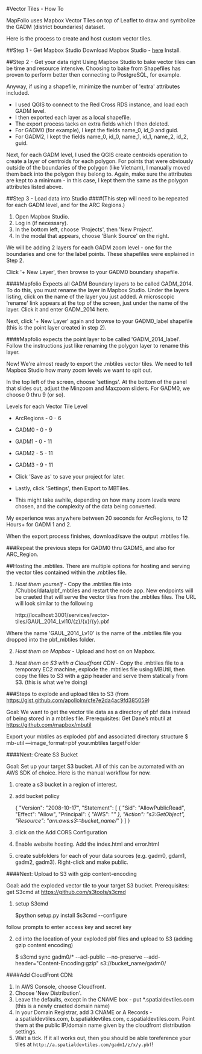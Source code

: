 #Vector Tiles - How To

MapFolio uses Mapbox Vector Tiles on top of Leaflet to draw and symbolize the GADM (district boundaries) dataset.

Here is the process to create and host custom vector tiles.

##Step 1 - Get Mapbox Studio
Download Mapbox Studio - [here](https://www.mapbox.com/mapbox-studio/#darwin)
Install.

##Step 2 - Get your data right
Using Mapbox Studio to bake vector tiles can be time and resource intensive.  Choosing to bake from Shapefiles has proven to perform better then connecting to PostgreSQL, for example.

Anyway, if using a shapefile, minimize the number of 'extra' attributes included.
* I used QGIS to connect to the Red Cross RDS instance, and load each GADM level.
* I then exported each layer as a local shapefile.
* The export process tacks on extra fields which I then deleted.
* For GADM0 (for example), I kept the fields name_0, id_0 and guid.
* For GADM2, I kept the fields name_0, id_0, name_1, id_1, name_2, id_2, guid.

Next, for each GADM level, I used the QGIS create centroids operation to create a layer of centroids for each polygon.
For points that were obviously outside of the boundaries of the polygon (like Vietnam), I manually moved them back into the polygon they belong to.
Again, make sure the attributes are kept to a minimum - in this case, I kept them the same as the polygon attributes listed above.

##Step 3 - Load data into Studio
####(This step will need to be repeated for each GADM level, and for the ARC Regions.)

1. Open Mapbox Studio.
2. Log in (if necessary).
3. In the bottom left, choose 'Projects', then 'New Project'.
4. In the modal that appears, choose 'Blank Source' on the right.

We will be adding 2 layers for each GADM zoom level - one for the boundaries and one for the label points.
These shapefiles were explained in Step 2.

Click '+ New Layer', then browse to your GADM0 boundary shapefile.

####Mapfolio Expects all GADM Boundary layers to be called GADM_2014.  
To do this, you must rename the layer in Mapbox Studio.  Under the layers listing, click on the name of the layer you just added.
A microscopic 'rename' link appears at the top of the screen, just under the name of the layer.  Click it and enter GADM_2014 here.

Next, click '+ New Layer' again and browse to your GADM0_label shapefile (this is the point layer created in step 2).

####Mapfolio expects the point layer to be called 'GADM_2014_label'.  Follow the instructions just like renaming the polygon layer to rename this layer.

Now!  We're almost ready to export the .mbtiles vector tiles.  We need to tell Mapbox Studio how many zoom levels we want to spit out.

In the top left of the screen, choose 'settings'.  At the bottom of the panel that slides out, adjust the Minzoom and Maxzoom sliders.  For GADM0, we choose 0 thru 9 (or so).

Levels for each Vector Tile Level

* ArcRegions - 0 - 6
* GADM0 - 0 - 9
* GADM1 - 0 - 11
* GADM2 - 5 - 11
* GADM3 - 9 - 11


* Click 'Save as' to save your project for later.
* Lastly, click 'Settings', then Export to MBTiles.
* This might take awhile, depending on how many zoom levels were chosen, and the complexity of the data being converted.

My experience was anywhere between 20 seconds for ArcRegions, to 12 Hours+ for GADM 1 and 2.

When the export process finishes, download/save the output .mbtiles file.

###Repeat the previous steps for GADM0 thru GADM5, and also for ARC_Region.


##Hosting the .mbtiles.
There are multiple options for hosting and serving the vector tiles contained within the .mbtiles file.

1) *Host them yourself* - Copy the .mbtiles file into /Chubbs/data/pbf_mbtiles and restart the node app.  New endpoints will be craeted that will serve the vector tiles from the .mbtiles files.
   The URL will look similar to the following
    
    http://localhost:3001/services/vector-tiles/GAUL_2014_Lvl10/{z}/{x}/{y}.pbf
    
Where the name 'GAUL_2014_Lv10' is the name of the .mbtiles file you dropped into the pbf_mbtiles folder.

2) *Host them on Mapbox* - Upload and host on on Mapbox.

3) *Host them on S3 with a Cloudfront CDN* - Copy the .mbtiles file to a temporary EC2 machine, explode the .mbtiles file using MBUtil, then copy the files to S3 with a gzip header and serve them statically from S3. (this is what we're doing)

###Steps to explode and upload tiles to S3 (from https://gist.github.com/apollolm/cfe7e2da4ac9fd385059)
 
Goal: We want to get the vector tile data as a directory of pbf data instead of being stored in a mbtiles file.
Prerequisites: Get Dane’s mbutil at https://github.com/mapbox/mbutil
 
Export your mbtiles as exploded pbf and associated directory structure
    $ mb-util —image_format=pbf your.mbtiles targetFolder
 
####Next: Create S3 Bucket
 
Goal: Set up your target S3 bucket.  All of this can be automated with an AWS SDK of choice.  Here is the manual workflow for now.
 
1. create a s3 bucket in a region of interest.
2. add bucket policy 


    {
        "Version": "2008-10-17",
        "Statement": [
            {
                "Sid": "AllowPublicRead",
                "Effect": "Allow",
                "Principal": {
                    "AWS": "*"
                },
                "Action": "s3:GetObject",
                "Resource": "arn:aws:s3:::bucket_name/*”
            }
        ]
    }
    
3. click on the Add CORS Configuration
4. Enable website hosting.  Add the index.html and error.html
5. create subfolders for each of your data sources (e.g. gadm0, gdam1, gadm2, gadm3). Right-click and make public.

####Next: Upload to S3 with gzip content-encoding
 
Goal: add the exploded vector tile to your target S3 bucket.
Prerequisites:  get S3cmd at https://github.com/s3tools/s3cmd
 
1. setup S3cmd
 
 
    $python setup.py install
    $s3cmd --configure
    
follow prompts to enter access key and secret key
 
2. cd into the location of your exploded pbf files and upload to S3 (adding gzip content encoding)
 
    $ s3cmd sync gadm0/* --acl-public --no-preserve --add-header="Content-Encoding:gzip" s3://bucket_name/gadm0/
 
####Add CloudFront CDN:

1. In AWS Console, choose Cloudfront.
2. Choose 'New Distribution'.
3. Leave the defaults, except in the CNAME box - put *.spatialdevtiles.com (this is a newly craeted domain name) 
4. In your Domain Registrar, add 3 CNAME or A Records - a.spatialdevtiles.com, b.spatialdevtiles.com, c.spatialdevtiles.com.  Point them at the public IP/domain name given by the cloudfront distribution settings.
5. Wait a tick.  If it all works out, then you should be able toreference your tiles at `http://a.spatialdevtiles.com/gadm1/z/x/y.pbf`!

    


